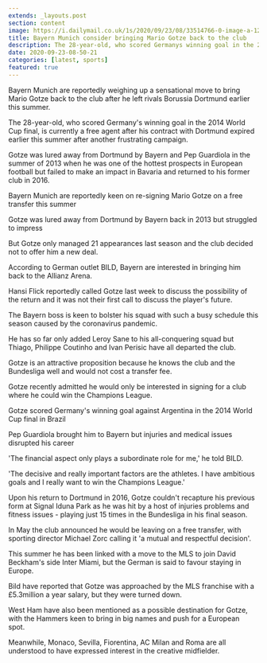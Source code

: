 ```yaml
---
extends: _layouts.post
section: content
image: https://i.dailymail.co.uk/1s/2020/09/23/08/33514766-0-image-a-12_1600847111126.jpg 
title: Bayern Munich consider bringing Mario Gotze back to the club 
description: The 28-year-old, who scored Germanys winning goal in the 2014 World Cup final, is a free agent after his contract with Dortmund expired earlier this summer after another frustrating campaign. 
date: 2020-09-23-08-50-21 
categories: [latest, sports] 
featured: true 
--- 
```

Bayern Munich are reportedly weighing up a sensational move to bring Mario Gotze back to the club after he left rivals Borussia Dortmund earlier this summer.

The 28-year-old, who scored Germany's winning goal in the 2014 World Cup final, is currently a free agent after his contract with Dortmund expired earlier this summer after another frustrating campaign. 

Gotze was lured away from Dortmund by Bayern and Pep Guardiola in the summer of 2013 when he was one of the hottest prospects in European football but failed to make an impact in Bavaria and returned to his former club in 2016.

Bayern Munich are reportedly keen on re-signing Mario Gotze on a free transfer this summer

Gotze was lured away from Dortmund by Bayern back in 2013 but struggled to impress

But Gotze only managed 21 appearances last season and the club decided not to offer him a new deal.

According to German outlet BILD, Bayern are interested in bringing him back to the Allianz Arena.

Hansi Flick reportedly called Gotze last week to discuss the possibility of the return and it was not their first call to discuss the player's future. 

The Bayern boss is keen to bolster his squad with such a busy schedule this season caused by the coronavirus pandemic. 

He has so far only added Leroy Sane to his all-conquering squad but Thiago, Philippe Coutinho and Ivan Perisic have all departed the club.

Gotze is an attractive proposition because he knows the club and the Bundesliga well and would not cost a transfer fee. 

Gotze recently admitted he would only be interested in signing for a club where he could win the Champions League. 

Gotze scored Germany's winning goal against Argentina in the 2014 World Cup final in Brazil

Pep Guardiola brought him to Bayern but injuries and medical issues disrupted his career

'The financial aspect only plays a subordinate role for me,' he told BILD.

'The decisive and really important factors are the athletes. I have ambitious goals and I really want to win the Champions League.'

Upon his return to Dortmund in 2016, Gotze couldn't recapture his previous form at Signal Iduna Park as he was hit by a host of injuries problems and fitness issues - playing just 15 times in the Bundesliga in his final season. 

In May the club announced he would be leaving on a free transfer, with sporting director Michael Zorc calling it 'a mutual and respectful decision'.

This summer he has been linked with a move to the MLS to join David Beckham's side Inter Miami, but the German is said to favour staying in Europe.

Bild have reported that Gotze was approached by the MLS franchise with a £5.3million a year salary, but they were turned down. 

West Ham have also been mentioned as a possible destination for Gotze, with the Hammers keen to bring in big names and push for a European spot.  

Meanwhile, Monaco, Sevilla, Fiorentina, AC Milan and Roma are all understood to have expressed interest in the creative midfielder.  

